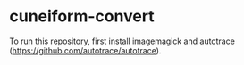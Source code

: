 # cuneiform-convert
To run this repository, first install imagemagick and autotrace (https://github.com/autotrace/autotrace).
